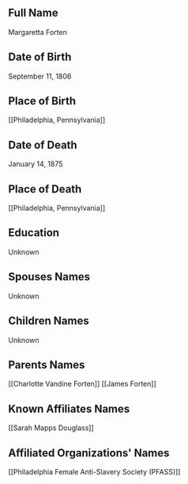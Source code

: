 ## Full Name
Margaretta Forten

## Date of Birth
September 11, 1806

## Place of Birth
[[Philadelphia, Pennsylvania]]

## Date of Death
January 14, 1875

## Place of Death
[[Philadelphia, Pennsylvania]]

## Education
Unknown

## Spouses Names
Unknown

## Children Names
Unknown

## Parents Names
[[Charlotte Vandine Forten]]
[[James Forten]]

## Known Affiliates Names
[[Sarah Mapps Douglass]]

## Affiliated Organizations' Names
[[Philadelphia Female Anti-Slavery Society (PFASS)]]

